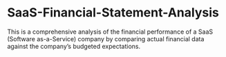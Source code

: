 # SaaS-Financial-Statement-Analysis
 This is a comprehensive analysis of the financial performance of a SaaS (Software as-a-Service) company by comparing actual financial data against the company’s budgeted  expectations. 
